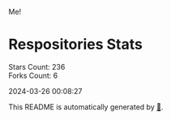 Me!

# Respositories Stats
Stars Count: 236  
Forks Count: 6

2024-03-26 00:08:27  

This README is automatically generated by [🐰](https://github.com/rnitta/rnitta).
